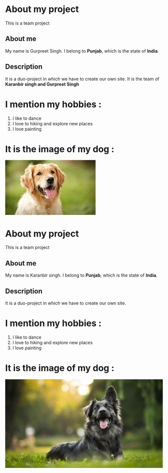 # About my project 
This is a team project
## About me
My name is Gurpreet Singh. I belong to **Punjab**, which is the state of **India**.
## Description 
It is a duo-project in which we have to create our own site. It is the team of **Karanbir singh and Gurpreet Singh**
# I mention my hobbies :
1. I like to dance 
2. I love to hiking and explore new places 
3. I love painting
# It is the image of my dog :
![DOG](images/dog.jpeg) 


# About my project 
This is a team project
## About me
My name is Karanbir singh. I belong to **Punjab**, which is the state of **India**.
## Description 
It is a duo-project in which we have to create our own site.
# I mention my hobbies :
1. I like to dance 
2. I love to hiking and explore new places 
3. I love painting
# It is the image of my dog :
![DOG](images/ASHH5bDmsp6wnK6mEfZdcU-1200-80.jpg)

